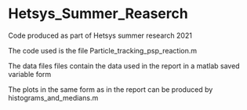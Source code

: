 # Hetsys_Summer_Reaserch
Code produced as part of Hetsys summer research 2021 

The code used is the file Particle_tracking_psp_reaction.m

The data files files contain the data used in the report in a matlab saved variable form

The plots in the same form as in the report can be produced by histograms_and_medians.m
